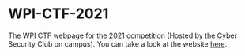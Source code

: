 # WPI-CTF-2021
The WPI CTF webpage for the 2021 competition (Hosted by the Cyber Security Club on campus).
You can take a look at the website [here](https://wpictf.xyz/).
